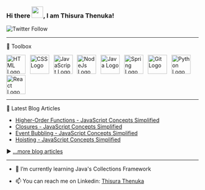 ### Hi there <img src="https://raw.githubusercontent.com/MartinHeinz/MartinHeinz/master/wave.gif" width="30px">, I am Thisura Thenuka!

![Twitter Follow](https://img.shields.io/twitter/follow/thenukathisura1?label=Follow%20Me%20On%20Twitter&style=social)

<!-- Add Bio -->

---

🧰 Toolbox
 
<img src="https://cdn.worldvectorlogo.com/logos/html-1.svg" alt="HTML Logo" width="50" height="50"/>&nbsp;&nbsp;&nbsp;<img src="https://cdn.worldvectorlogo.com/logos/css-3.svg" alt="CSS Logo" width="50" height="50"/>&nbsp;&nbsp;&nbsp;<img src="https://cdn.worldvectorlogo.com/logos/logo-javascript.svg" alt="JavaScript Logo" width="50" height="50"/>&nbsp;&nbsp;&nbsp;<img src="https://cdn.worldvectorlogo.com/logos/nodejs.svg" alt="NodeJs Logo" width="50" height="50"/>&nbsp;&nbsp;&nbsp;<img src="https://cdn.worldvectorlogo.com/logos/java-4.svg" alt="Java Logo" width="50" height="50"/>&nbsp;&nbsp;&nbsp;<img src="https://cdn.worldvectorlogo.com/logos/spring-3.svg" alt="Spring Logo" width="50" height="50"/>&nbsp;&nbsp;&nbsp;<img src="https://cdn.worldvectorlogo.com/logos/git.svg" alt="Git Logo" width="50" height="50"/>&nbsp;&nbsp;&nbsp;<img src="https://cdn.worldvectorlogo.com/logos/python-5.svg" alt="Python Logo" width="50" height="50"/>&nbsp;&nbsp;&nbsp;<img src="https://cdn.worldvectorlogo.com/logos/react-2.svg" alt="React Logo" width="50" height="50"/>

---

📘 Latest Blog Articles

<!-- BLOG-POST-LIST:START -->
- [Higher-Order Functions - JavaScript Concepts Simplified](https://simplecoder.hashnode.dev/higher-order-functions-javascript-concepts-simplified)
- [Closures - JavaScript Concepts Simplified](https://simplecoder.hashnode.dev/closures-javascript-concepts-simplified)
- [Event Bubbling - JavaScript Concepts Simplified](https://simplecoder.hashnode.dev/event-bubbling-javascript-concepts-simplified)
- [Hoisting - JavaScript Concepts Simplified](https://simplecoder.hashnode.dev/hoisting-javascript-concepts-simplified)
<!-- BLOG-POST-LIST:END -->

▶ [...more blog articles](https://simplecoder.hashnode.dev/)

---



- 🌱 I’m currently learning Java's Collections Framework

- 📫 You can reach me on Linkedin: [Thisura Thenuka](https://www.linkedin.com/in/thisurathenuka/)

<!--
- 📽 Here are some of my mini-projects

[Bin2Dec Converter](https://boring-hodgkin-41de28.netlify.app/)

[GitHub Profiles](https://sleepy-murdock-95a477.netlify.app/)

**thisurathenuka/thisurathenuka** is a ✨ _special_ ✨ repository because its `README.md` (this file) appears on your GitHub profile.

Here are some ideas to get you started:

- 👯 I’m looking to collaborate on ...
- 🤔 I’m looking for help with ...
- 💬 Ask me about ...
- 😄 Pronouns: ...
- ⚡ Fun fact: ...
-->
